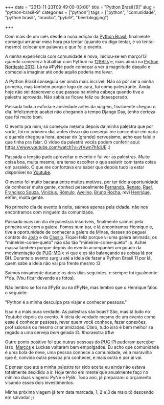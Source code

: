 +++
date = "2013-11-23T09:49:00-03:00"
title = "Python Brasil [9]"
slug = "python-brasil-9"
categories = ["python"]
tags = ["python", "comunidade", "python brasil", "brasilia", "pybr9", "beerblogging"]

+++

Com mais de um mês desde a nona edição da [Python Brasil](http://2013.pythonbrasil.org.br/pythonbrasil), finalmente consegui arrumar meia hora pra tentar (quando eu digo tentar, é só tentar mesmo) colocar em palavras o que foi o evento.

A minha experiência com comunidade é nova, iniciou-se em março/13 quando comecei a trabalhar com Python na [128Bits](http://128bits.cc) e, mais ainda na [Python Nordeste 2013](http://2013.pythonnordeste.org/). Lá na #PyNe pude começar a ver a magnitude daquilo e comecei a imaginar até onde aquilo poderia me levar.

A Python Brasil conseguiu ser ainda mais incrível. Não só por ser a minha primeira, mas também porque logo de cara, fui como palestrante. Ainda hoje não sei descrever o que passou na minha cabeça quando tive a palestra aprovada. Não sabia se ficava feliz ou desesperado.

Passada toda a euforia e ansiedade antes da viagem, finalmente chegou o dia. Infelizmente acabei não chegando a tempo Django Day, tenho certeza que foi muito bom.

O evento pra mim, só começou mesmo depois da minha palestra que por sorte, foi no primeiro dia, antes disso não consegui me concentrar em nada e quando chegou a hora, apesar do (grande) nervosismo, acho que falei o que tinha pra falar. O vídeo da palestra vocês podem conferir aqui: https://www.youtube.com/watch?v=vfVwn7h1dUE :)

Passada a tensão pude aproveitar o evento e fui ver as palestras. *Muita* coisa boa, muita mesmo, era tenso escolher o que assistir com tanta coisa em paralelo. O que me confortava era saber que depois tudo ia estar disponível no [Youtube](https://www.youtube.com/playlist?list=PLqjh1U8eZaP6TM0tCdLVeiB0LTBkaEBai).

O evento foi muito bacana entre muitos motivos, por ter tido a oportunidade de conhecer muita gente, conheci pessoalmente [Fernando](https://twitter.com/fernandogrd), [Renato](https://twitter.com/_renatoOliveira), [Rael](https://twitter.com/raelmax), [Francisco Souza](https://twitter.com/franciscosouza), [Vinícius](https://twitter.com/viniciusban), [Rômulo](https://twitter.com/romulocollopy), [Avelino](https://twitter.com/avelino0), [Bruno Rocha](https://twitter.com/rochacbruno), revi [Henrique](https://twitter.com/henriquebastos), enfim, muita gente.

No primeiro dia de evento à noite, saímos apenas pela cidade, não nos encontramos com ninguém da comunidade.

Passado mais um dia de palestras inscríveis, finalmente saímos pela primeira vez com a galera. Fomos num bar, e lá encontramos Henrique e, tive a oportunidade de conhecer a galera de Minas, desses só peguei contato do [João](https://twitter.com/joaojunior_ma) e do [Cássio](https://twitter.com/cassiobotaro). Fiquei feliz porque vi uma galera animada, os "mineirim-come-queto" não são tão "mineirim-come-queto" :p. Achei massa também porque depois do evento acompanhei um pouco da movimentação do [PUG-MG](https://groups.google.com/forum/#!forum/python-mg) e vi que eles tão balançando as coisas lá por BH. Durante o evento surgiu até a ideia de fazer a Python Brasil 11 por lá, quem sabe a ideia não vai pra frente mesmo :D

Saímos novamente durante os dois dias seguintes, e sempre foi igualmente f*da. (Vou ficar devendo as fotos).

Não lembro se foi na #PyBr ou na #PyNe, mas lembro que o Henrique falou o seguinte:

"Python é a minha desculpa pra viajar e conhecer pessoas."

Isso é a mais pura verdade. As palestras são boas? São, mas tá tudo no Youtube depois do evento. A ideia de verdade mesmo de um evento como esse é conhecer pessoas, rever quem você conhece, fazer conexões, profissionais ou mesmo criar amizades. Claro, tudo isso é bem melhor se regado a uma cerveja *bem* gelada :D. #horaextra #ftw

Outro ponto positivo foi que outras pessoas do [PUG-PI](https://www.facebook.com/groups/pugpi/) puderam perceber isso, [Marcos](https://twitter.com/mcastrosouza) e Luckas voltaram bem empolgados. Eu acho que comunidade é uma bola de neve, uma pessoa conhece a comunidade, vê a maravilha que é, convida outra pessoa pra conhecer, e mais outra e por aí vai.

E pensar que até a minha palestra ter sido aceita eu ainda não estava totalmente decidido a ir. Hoje tenho em mente que anualmente faço no mínimo duas viagens: PyNe e PyBr. Todo ano, já prepararei o orçamento visando esses dois investimentos.

Minha próxima viagem já tem data marcada, 1, 2 e 3 de maio tô descendo em salvador ;)

